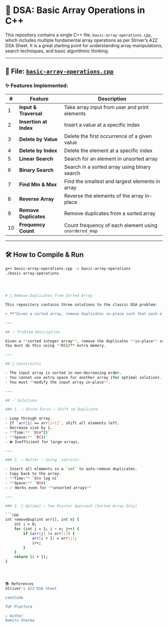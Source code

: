 # 🚀 DSA: Basic Array Operations in C++

This repository contains a single C++ file, `basic-array-operations.cpp`, which includes multiple fundamental array operations as per Striver’s A2Z DSA Sheet. It is a great starting point for understanding array manipulations, search techniques, and basic algorithmic thinking.

---

## 📄 File: [`basic-array-operations.cpp`](./basic-array-operations.cpp)

### ✨ Features Implemented:

| # | Feature | Description |
|---|---------|-------------|
| 1 | **Input & Traversal** | Take array input from user and print elements |
| 2 | **Insertion at Index** | Insert a value at a specific index |
| 3 | **Delete by Value** | Delete the first occurrence of a given value |
| 4 | **Delete by Index** | Delete the element at a specific index |
| 5 | **Linear Search** | Search for an element in unsorted array |
| 6 | **Binary Search** | Search in a sorted array using binary search |
| 7 | **Find Min & Max** | Find the smallest and largest elements in array |
| 8 | **Reverse Array** | Reverse the elements of the array in-place |
| 9 | **Remove Duplicates** | Remove duplicates from a sorted array |
| 10 | **Frequency Count** | Count frequency of each element using `unordered_map` |

---

## 🛠️ How to Compile & Run

```bash
g++ basic-array-operations.cpp -o basic-array-operations
./basic-array-operations




# 🔢 Remove Duplicates from Sorted Array

This repository contains three solutions to the classic DSA problem:

> **"Given a sorted array, remove duplicates in-place such that each element appears only once and return the new length."**

---

## ✅ Problem Description

Given a **sorted integer array**, remove the duplicates **in-place** so that each element appears only once and return the new length.  
You must do this using **O(1)** extra memory.

---

## 📌 Constraints

- The input array is sorted in non-decreasing order.
- You cannot use extra space for another array (for optimal solution).
- You must **modify the input array in-place**.

---

## ✅ Solutions

### 1. 💥 Brute Force – Shift on Duplicate

- Loop through array.
- If `arr[i] == arr[i+1]`, shift all elements left.
- Decrease size by 1.
- **Time:** `O(n^2)`  
- **Space:** `O(1)`  
- ❌ Inefficient for large arrays.

---

### 2. ⚡ Better – Using `set<int>`

- Insert all elements in a `set` to auto-remove duplicates.
- Copy back to the array.
- **Time:** `O(n log n)`  
- **Space:** `O(n)`  
- ✅ Works even for **unsorted arrays**

---

### 3. 🚀 Optimal – Two-Pointer Approach (Sorted Array Only)

```cpp
int removeDup(int arr[], int n) {
    int i = 0;
    for (int j = 1; j < n; j++) {
        if (arr[j] != arr[i]) {
            arr[i + 1] = arr[j];
            i++;
        }
    }
    return (i + 1);
}




📚 References
Striver's A2Z DSA Sheet

LeetCode

TUF Platform

✍️ Author
Namita Sharma
